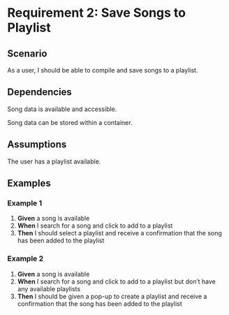 # Requirement 2: Save Songs to Playlist

## Scenario

As a user, I should be able to compile and save songs to a playlist.

## Dependencies

Song data is available and accessible.

Song data can be stored within a container.

## Assumptions

The user has a playlist available.

## Examples

### Example 1

1. **Given** a song is available
2. **When** I search for a song and click to add to a playlist
3. **Then** I should select a playlist and receive a confirmation that the song has been added to the playlist

### Example 2

1. **Given** a song is available
2. **When** I search for a song and click to add to a playlist but don’t have any available playlists
3. **Then** I should be given a pop-up to create a playlist and receive a confirmation that the song has been added to the playlist